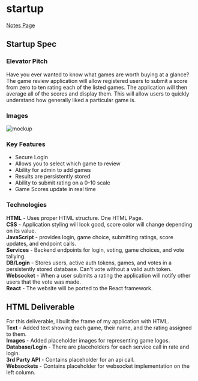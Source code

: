# startup

[Notes Page](https://github.com/princecal/startup/blob/main/notes.md)

## Startup Spec
### Elevator Pitch
Have you ever wanted to know what games are worth buying at a glance? The game review application will allow registered users to submit a score from zero to ten rating each of the listed games. The application will then average all of the scores and display them. This will allow users to quickly understand how generally liked a particular game is.
### Images
![mockup](https://github.com/princecal/startup/assets/89960425/011e1390-0d45-4841-971c-1058ef5a23f3)

### Key Features
* Secure Login
* Allows you to select which game to review
* Ability for admin to add games
* Results are persistently stored
* Ability to submit rating on a 0-10 scale
* Game Scores update in real time
### Technologies
**HTML** - Uses proper HTML structure. One HTML Page.  
**CSS** - Application styling will look good, score color will change depending on its value.  
**JavaScript** - provides login, game choice, submitting ratings, score updates, and endpoint calls.  
**Services** - Backend endpoints for login, voting, game choices, and vote tallying.  
**DB/Login** - Stores users, active auth tokens, games, and votes in a persistently stored database. Can't vote without a valid auth token.  
**Websocket** - When a user submits a rating the application will notify other users that the vote was made.  
**React** - The website will be ported to the React framework.  

## HTML Deliverable
For this deliverable, I built the frame of my application with HTML.   
**Text** - Added text showing each game, their name, and the rating assigned to them.  
**Images** - Added placeholder images for representing game logos.  
**Database/Login** - There are placeholders for each service call in rate and login.  
**3rd Party API** - Contains placeholder for an api call.  
**Websockets** - Contains placeholder for websocket implementation on the left column.  
